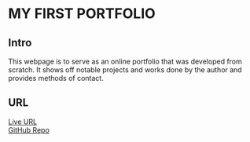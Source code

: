 # MY FIRST PORTFOLIO

## Intro

This webpage is to serve as an online portfolio that was developed from scratch. It shows off notable projects and works done by the author and provides methods of contact.

## URL

[Live URL](https://aharper2568.github.io/my-first-portfolio/) \
[GitHub Repo](https://github.com/aharper2568/my-first-portfolio)

